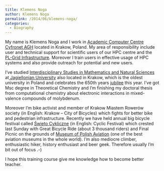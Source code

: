 ```yaml
---
title: Klemens Noga
author: Klemens Noga
permalink: /2014/06/klemens-noga/
categories:
  - Biography
---
```

My name is Klemens Noga and I work in [Academic Computer Centre Cyfronet AGH][1] located in Krakow, Poland. My area of responsibility include user and technical support for scientific users of our HPC centre and the <a title="PL-Grid Infrastructure" href="http://www.plgrid.pl/en" target="_blank">PL-Grid Infrastructure</a>. Moreover I train users in effective usage of HPC systems and also provide outreach for potential and new users.

I&#8217;ve studied [Interdisciplinary Studies in Mathematics and Natural Sciences][2] at<a title="Jagiellonian University" href="http://www.uj.edu.pl/en_GB/" target="_blank"> Jagiellonian University</a> also located in Krakow, which is the oldest university in Poland and celebrates the 650th years <a href="http://www.650.uj.edu.pl/en/" target="_blank">jubilee</a> this year. I&#8217;ve got Msc degree in Theoretical Chemistry and I&#8217;m finishing my doctoral thesis from computational chemistry about electronic interactions in mixed-valence compounds of molybdenum.

Moreover I&#8217;m bike activist and member of Krakow Miastem Rowerów society (in English: Krakow &#8211; City of Bicycles) which fights for better bike and pedestrian infrastructure. Recently we have held annual big bicycle festival called <a href="http://www.krakow.swietocykliczne.pl/" target="_blank">Święto Cykliczne</a> (in English: Cyclic Festival) which crested last Sunday with Great Bicycle Ride (about 3 thousand riders) and Final Picnic on the grounds of <a title="Museum of Polish Aviation" href="http://www.muzeumlotnictwa.pl/indexen.php" target="_blank">Museum of Polish Aviation</a> (one of the best aviation museums in the whole world). I&#8217;m also mediocre climber, enthusiastic hiker, history enthusiast and beer geek. Therefore usually I&#8217;m bit out of focus .-)

I hope this training course give me knowledge how to become better teacher.

 [1]: http://cyfronet.pl/en
 [2]: http://www.smp.uj.edu.pl/ "Interdisciplinary Studies in Mathematics and Natural Sciences"
